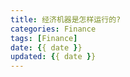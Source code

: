 ```yaml
---
title: 经济机器是怎样运行的?
categories: Finance
tags: [Finance]
date: {{ date }}
updated: {{ date }}
---
```



